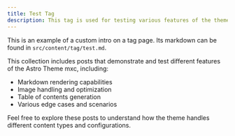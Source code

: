 ```yaml
---
title: Test Tag
description: This tag is used for testing various features of the theme.
---
```


This is an example of a custom intro on a tag page. Its markdown can be found in `src/content/tag/test.md`.

This collection includes posts that demonstrate and test different features of the Astro Theme mxc, including:

- Markdown rendering capabilities
- Image handling and optimization
- Table of contents generation
- Various edge cases and scenarios

Feel free to explore these posts to understand how the theme handles different content types and configurations.
